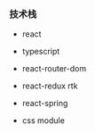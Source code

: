 ### 技术栈

- react

- typescript

- react-router-dom

- react-redux rtk

- react-spring

- css module
